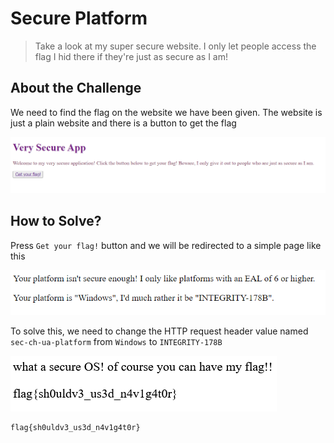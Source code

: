 # Secure Platform
> Take a look at my super secure website. I only let people access the flag I hid there if they're just as secure as I am!

## About the Challenge
We need to find the flag on the website we have been given. The website is just a plain website and there is a button to get the flag

![preview](images/preview.png)

## How to Solve?
Press `Get your flag!` button and we will be redirected to a simple page like this

![page](images/page.png)

To solve this, we need to change the HTTP request header value named `sec-ch-ua-platform` from `Windows` to `INTEGRITY-178B`

![flag](images/flag.png)

```
flag{sh0uldv3_us3d_n4v1g4t0r}
```